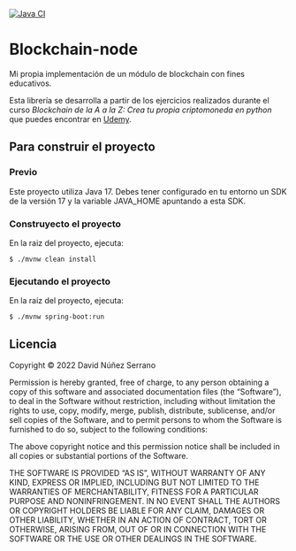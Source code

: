 [![Java CI](https://github.com/danuser2018/blockchain-node/actions/workflows/build.yml/badge.svg)](https://github.com/danuser2018/blockchain-node/actions/workflows/build.yml)
# Blockchain-node

Mi propia implementación de un módulo de blockchain con fines educativos.

Esta librería se desarrolla a partir de los ejercicios realizados durante el curso _Blockchain de la A a la Z:
Crea tu propia criptomoneda en python_ que puedes encontrar en
[Udemy](https://www.udemy.com/course/blockchain-de-la-a-a-la-z-crea-tu-criptomoneda-en-python).

## Para construir el proyecto

### Previo

Este proyecto utiliza Java 17. Debes tener configurado en tu entorno un SDK de la versión
17 y la variable JAVA_HOME apuntando a esta SDK.

### Construyecto el proyecto

En la raiz del proyecto, ejecuta:
```
$ ./mvnw clean install
```

### Ejecutando el proyecto

En la raiz del proyecto, ejecuta:
```
$ ./mvnw spring-boot:run
```

## Licencia

Copyright © 2022 David Núñez Serrano

Permission is hereby granted, free of charge, to any person obtaining a copy of this software and 
associated documentation files (the “Software”), to deal in the Software without restriction, 
including without limitation the rights to use, copy, modify, merge, publish, distribute, 
sublicense, and/or sell copies of the Software, and to permit persons to whom the Software 
is furnished to do so, subject to the following conditions:

The above copyright notice and this permission notice shall be included in all copies or 
substantial portions of the Software.

THE SOFTWARE IS PROVIDED “AS IS”, WITHOUT WARRANTY OF ANY KIND, EXPRESS OR IMPLIED, 
INCLUDING BUT NOT LIMITED TO THE WARRANTIES OF MERCHANTABILITY, FITNESS FOR A PARTICULAR 
PURPOSE AND NONINFRINGEMENT. IN NO EVENT SHALL THE AUTHORS OR COPYRIGHT HOLDERS BE LIABLE 
FOR ANY CLAIM, DAMAGES OR OTHER LIABILITY, WHETHER IN AN ACTION OF CONTRACT, TORT OR OTHERWISE, 
ARISING FROM, OUT OF OR IN CONNECTION WITH THE SOFTWARE OR THE USE OR OTHER DEALINGS IN THE SOFTWARE.
